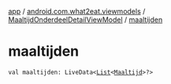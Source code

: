 [app](../../index.md) / [android.com.what2eat.viewmodels](../index.md) / [MaaltijdOnderdeelDetailViewModel](index.md) / [maaltijden](./maaltijden.md)

# maaltijden

`val maaltijden: LiveData<`[`List`](https://kotlinlang.org/api/latest/jvm/stdlib/kotlin.collections/-list/index.html)`<`[`Maaltijd`](../../android.com.what2eat.model/-maaltijd/index.md)`>?>`